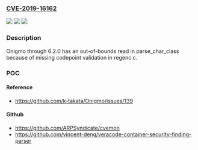 ### [CVE-2019-16162](https://cve.mitre.org/cgi-bin/cvename.cgi?name=CVE-2019-16162)
![](https://img.shields.io/static/v1?label=Product&message=n%2Fa&color=blue)
![](https://img.shields.io/static/v1?label=Version&message=n%2Fa&color=blue)
![](https://img.shields.io/static/v1?label=Vulnerability&message=n%2Fa&color=brighgreen)

### Description

Onigmo through 6.2.0 has an out-of-bounds read in parse_char_class because of missing codepoint validation in regenc.c.

### POC

#### Reference
- https://github.com/k-takata/Onigmo/issues/139

#### Github
- https://github.com/ARPSyndicate/cvemon
- https://github.com/vincent-deng/veracode-container-security-finding-parser


